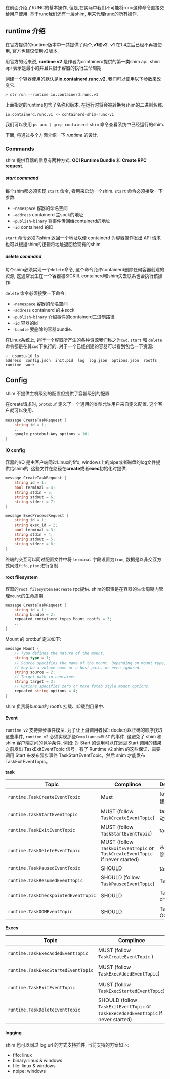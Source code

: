 在前面介绍了RUNC的基本操作, 但是,在实际中我们不可能将runc这种命令直接交给用户使用. 基于runc我们还有一层shim, 用来代理runc的所有操作.

## runtime 介绍

在官方提供的runtime版本中一共提供了两个,**v1**和**v2**. **v1** 在1.4之后已经不再被使用, 官方也建议使用v2版本.

用官方的话来说, **runtime v2** 是作者为containerd提供的第一类shim api. shim api 表示是最小的并且只限于容器的执行生命周期.

创建一个容器使用的默认是**io.containerd.runc.v2**, 我们可以使用以下参数来改变它.

```shell
> ctr run --runtime io.containerd.runc.v1
```

上面指定的runtime包含了名称和版本, 在运行时将会被转换为shim的二进制名称.

```shell
io.containerd.runc.v1 -> containerd-shim-runc-v1
```

我们可以使用 `ps aux | grep containerd-shim` 命令查看系统中已经运行的shim.

下面, 将通过多个方面介绍一下 *runtime* 的设计.

### Commands

shim 提供容器的信息有两种方式: **OCI Runtime Bundle** 和 **Create RPC request**.

##### start command

每个shim都必须实现 `start` 命令, 者用来启动一个shim. `start` 命令必须接受一下参数:
- `-namespace` 容器的命名空间
- `-address` containerd 主sock的地址
- `-publish-binary` 将事件传回给containerd的地址
- `-id` containerd 的ID

`start` 命令必须向shim 返回一个地址以便 containerd 为容器操作发出 API 请求也可以根据shim的逻辑将地址返回给现有的shim.

##### delete command

每个shim必须实现一个`delete`命令, 这个命令允许containerd删除任何容器创建的资源, 这通常发生在一个容器被SIGKIll. containerd和shim失去联系也会执行该操作. 

`delete` 命令必须接受一下命令:
- `-namespace` 容器的命名空间
- `-address` containerd 的主sock
- `-publish-binary` 介绍事件的containerd二进制路径
- `-id` 容器的id
- `-bundle` 要删除的容器bundle.

在Linux系统上, 运行一个容器所产生的各种资源我们称之为`cwd`.  `start` 和 `delete` 命令都是在其`cwd`下执行的. 对于一个已经创建的容器可以看到包含一下资源:

```shell
➜  ubuntu-10 ls
address  config.json  init.pid  log  log.json  options.json  rootfs  runtime  work
```

## Config

shim 不提供主机级别的配置但提供了容器级别的配置.

在create请求时, `protobuf` 定义了一个通用的类型允许用户来自定义配置. 这个客户就可以使用.

```go
message CreateTaskRequest {
	string id = 1;
	...
	google.protobuf.Any options = 10;
}
```

#### IO config

容器的I/O 是由客户端同过Linux的fifo, windows上的pipe或者磁盘的log文件提供给shim的.  这些文件在路径在**create**或者**exec**初始化时提供.

```go
message CreateTaskRequest {
	string id = 1;
	bool terminal = 4;
	string stdin = 5;
	string stdout = 6;
	string stderr = 7;
}
```

```go
message ExecProcessRequest {
	string id = 1;
	string exec_id = 2;
	bool terminal = 3;
	string stdin = 4;
	string stdout = 5;
	string stderr = 6;
}
```

终端的交互可以同过配置文件中将 `terminal` 字段设置为`true`, 数据是以非交互方式同过`fifo`, `pipe` 进行复制.

#### root filesystem

容器的`root filesystem` 由`create` rpc提供. shim的职责是在容器的生命周期内管理`mount`的生命周期.

```go
message CreateTaskRequest {
	string id = 1;
	string bundle = 2;
	repeated containerd.types.Mount rootfs = 3;
	...
}
```

Mount 的 protbuf 定义如下:

```go
message Mount {
	// Type defines the nature of the mount.
	string type = 1;
	// Source specifies the name of the mount. Depending on mount type, this
	// may be a volume name or a host path, or even ignored.
	string source = 2;
	// Target path in container
	string target = 3;
	// Options specifies zero or more fstab style mount options.
	repeated string options = 4;
}
```

shim 负责将*bundle*的 rootfs 挂载、卸载到目录中. 

#### Event

`runtime v2` 支持异步事件模型. 为了让上游调用者(如: docker)以正确的顺序获取这些事件, `runtime v2` 必须实现那些`Compliance=MUST` 的事件. 这避免了 shim 和 shim 客户端之间的竞争条件. 例如: 对 Start 的调用可以在返回 Start 调用的结果之前发出 TaskExitEventTopic 信号。有了 Runtime v2 shim 的这些保证，需要调用 Start 来发布异步事件 TaskStartEventTopic，然后 shim 才能发布 TaskExitEventTopic。

**task**

Topic | Complince | Description
------------ | ------------ | ------------
`runtime.TaskCreateEventTopic` | Must | task 成功创建
`runtime.TaskStartEventTopic`|MUST (follow `TaskCreateEventTopic`)|task 成功启动
`runtime.TaskExitEventTopic`| MUST (follow `TaskStartEventTopic`)| task 退出
`runtime.TaskDeleteEventTopic` | MUST (follow `TaskExitEventTopic`  or `TaskCreateEventTopic` if never started) | 从shim中删除一个task
`runtime.TaskPausedEventTopic` | SHOULD | task 被暂停
`runtime.TaskResumedEventTopic` | SHOULD (follow `TaskPausedEventTopic`) |  Task 被恢复
`runtime.TaskCheckpointedEventTopic` | SHOULD | Task 被checkpoint
`runtime.TaskOOMEventTopic` | SHOULD | Task 发生OOM


**Execs**

Topic | Complince | Description
------------ | ------------ | ------------
`runtime.TaskExecAddedEventTopic` | MUST (follow `TaskCreateEventTopic` ) | 执行exec操作
`runtime.TaskExecStartedEventTopic` | MUST (follow `TaskExecAddedEventTopic`)| 启动exec 操作
`runtime.TaskExitEventTopic` | MUST (follow `TaskExecStartedEventTopic`) | exec 操作退出
`runtime.TaskDeleteEventTopic` | SHOULD (follow `TaskExitEventTopic` or `TaskExecAddedEventTopic` if never started) | 当exec操作被删除

#### logging

shim 也可以同过 log url 的方式支持插件, 当前支持的方案如下:

- fifo: linux
- binary: linux & windows
- file: linux & windows
- npipe: windows

